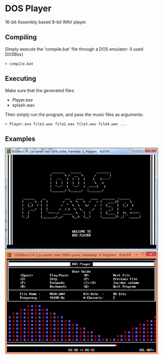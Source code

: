 # DOS Player
16-bit Assembly based 8-bit WAV player.

## Compiling
Simply execute the 'compile.bat' file through a DOS emulator: (I used DOSBox)

```
> compile.bat
```

## Executing
Make sure that the generated files:
- Player.exe
- splash.wav

Then simply run the program, and pass the music files as arguments:
```
> Player.exe file1.wav file2.wav file3.wav file4.wav ...
```

## Examples
![Opening Screen](./opening_screen.png)
![Screenshot](./screenshot.png)
